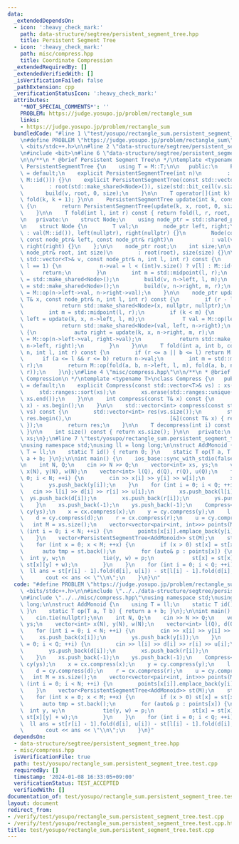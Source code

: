 ```yaml
---
data:
  _extendedDependsOn:
  - icon: ':heavy_check_mark:'
    path: data-structure/segtree/persistent_segment_tree.hpp
    title: Persistent Segment Tree
  - icon: ':heavy_check_mark:'
    path: misc/compress.hpp
    title: Coordinate Compression
  _extendedRequiredBy: []
  _extendedVerifiedWith: []
  _isVerificationFailed: false
  _pathExtension: cpp
  _verificationStatusIcon: ':heavy_check_mark:'
  attributes:
    '*NOT_SPECIAL_COMMENTS*': ''
    PROBLEM: https://judge.yosupo.jp/problem/rectangle_sum
    links:
    - https://judge.yosupo.jp/problem/rectangle_sum
  bundledCode: "#line 1 \"test/yosupo/rectangle_sum.persistent_segment_tree.test.cpp\"\
    \n#define PROBLEM \"https://judge.yosupo.jp/problem/rectangle_sum\"\n\n#include\
    \ <bits/stdc++.h>\n\n#line 2 \"data-structure/segtree/persistent_segment_tree.hpp\"\
    \n#include <bit>\n#line 6 \"data-structure/segtree/persistent_segment_tree.hpp\"\
    \n\n/**\n * @brief Persistent Segment Tree\n */\ntemplate <typename M>\nclass\
    \ PersistentSegmentTree {\n    using T = M::T;\n\n   public:\n    PersistentSegmentTree()\
    \ = default;\n    explicit PersistentSegmentTree(int n)\n        : PersistentSegmentTree(std::vector<T>(n,\
    \ M::id())) {}\n    explicit PersistentSegmentTree(const std::vector<T>& v)\n\
    \        : root(std::make_shared<Node>()), size(std::bit_ceil(v.size())) {\n \
    \       build(v, root, 0, size);\n    }\n\n    T operator[](int k) const { return\
    \ fold(k, k + 1); }\n\n    PersistentSegmentTree update(int k, const T& x) const\
    \ {\n        return PersistentSegmentTree(update(k, x, root, 0, size), size);\n\
    \    }\n\n    T fold(int l, int r) const { return fold(l, r, root, 0, size); }\n\
    \n   private:\n    struct Node;\n    using node_ptr = std::shared_ptr<Node>;\n\
    \n    struct Node {\n        T val;\n        node_ptr left, right;\n        Node()\
    \ : val(M::id()), left(nullptr), right(nullptr) {}\n        Node(const T& val,\
    \ const node_ptr& left, const node_ptr& right)\n            : val(val), left(left),\
    \ right(right) {}\n    };\n\n    node_ptr root;\n    int size;\n\n    PersistentSegmentTree(const\
    \ node_ptr& root, int size)\n        : root(root), size(size) {}\n\n    void build(const\
    \ std::vector<T>& v, const node_ptr& n, int l, int r) const {\n        if (r -\
    \ l == 1) {\n            n->val = l < (int)v.size() ? v[l] : M::id();\n      \
    \      return;\n        }\n        int m = std::midpoint(l, r);\n        n->left\
    \ = std::make_shared<Node>();\n        build(v, n->left, l, m);\n        n->right\
    \ = std::make_shared<Node>();\n        build(v, n->right, m, r);\n        n->val\
    \ = M::op(n->left->val, n->right->val);\n    }\n\n    node_ptr update(int k, const\
    \ T& x, const node_ptr& n, int l, int r) const {\n        if (r - l == 1) {\n\
    \            return std::make_shared<Node>(x, nullptr, nullptr);\n        }\n\
    \        int m = std::midpoint(l, r);\n        if (k < m) {\n            auto\
    \ left = update(k, x, n->left, l, m);\n            T val = M::op(left->val, n->right->val);\n\
    \            return std::make_shared<Node>(val, left, n->right);\n        } else\
    \ {\n            auto right = update(k, x, n->right, m, r);\n            T val\
    \ = M::op(n->left->val, right->val);\n            return std::make_shared<Node>(val,\
    \ n->left, right);\n        }\n    }\n\n    T fold(int a, int b, const node_ptr&\
    \ n, int l, int r) const {\n        if (r <= a || b <= l) return M::id();\n  \
    \      if (a <= l && r <= b) return n->val;\n        int m = std::midpoint(l,\
    \ r);\n        return M::op(fold(a, b, n->left, l, m), fold(a, b, n->right, m,\
    \ r));\n    }\n};\n#line 4 \"misc/compress.hpp\"\n\n/**\n * @brief Coordinate\
    \ Compression\n */\ntemplate <typename T>\nclass Compress {\n   public:\n    Compress()\
    \ = default;\n    explicit Compress(const std::vector<T>& vs) : xs(vs) {\n   \
    \     std::ranges::sort(xs);\n        xs.erase(std::ranges::unique(xs).begin(),\
    \ xs.end());\n    }\n\n    int compress(const T& x) const {\n        return std::ranges::lower_bound(xs,\
    \ x) - xs.begin();\n    }\n\n    std::vector<int> compress(const std::vector<T>&\
    \ vs) const {\n        std::vector<int> res(vs.size());\n        std::ranges::transform(vs,\
    \ res.begin(),\n                               [&](const T& x) { return compress(x);\
    \ });\n        return res;\n    }\n\n    T decompress(int i) const { return xs[i];\
    \ }\n\n    int size() const { return xs.size(); }\n\n   private:\n    std::vector<T>\
    \ xs;\n};\n#line 7 \"test/yosupo/rectangle_sum.persistent_segment_tree.test.cpp\"\
    \nusing namespace std;\nusing ll = long long;\n\nstruct AddMonoid {\n    using\
    \ T = ll;\n    static T id() { return 0; }\n    static T op(T a, T b) { return\
    \ a + b; }\n};\n\nint main() {\n    ios_base::sync_with_stdio(false);\n    cin.tie(nullptr);\n\
    \n    int N, Q;\n    cin >> N >> Q;\n    vector<int> xs, ys;\n    vector<int>\
    \ x(N), y(N), w(N);\n    vector<int> l(Q), d(Q), r(Q), u(Q);\n    for (int i =\
    \ 0; i < N; ++i) {\n        cin >> x[i] >> y[i] >> w[i];\n        xs.push_back(x[i]);\n\
    \        ys.push_back(y[i]);\n    }\n    for (int i = 0; i < Q; ++i) {\n     \
    \   cin >> l[i] >> d[i] >> r[i] >> u[i];\n        xs.push_back(l[i]);\n      \
    \  ys.push_back(d[i]);\n        xs.push_back(r[i]);\n        ys.push_back(u[i]);\n\
    \    }\n    xs.push_back(-1);\n    ys.push_back(-1);\n    Compress<int> cx(xs),\
    \ cy(ys);\n    x = cx.compress(x);\n    y = cy.compress(y);\n    l = cx.compress(l);\n\
    \    d = cy.compress(d);\n    r = cx.compress(r);\n    u = cy.compress(u);\n \
    \   int M = xs.size();\n    vector<vector<pair<int, int>>> points(M);\n    for\
    \ (int i = 0; i < N; ++i) {\n        points[x[i]].emplace_back(y[i], w[i]);\n\
    \    }\n    vector<PersistentSegmentTree<AddMonoid>> st(M);\n    st[0] = PersistentSegmentTree<AddMonoid>(M);\n\
    \    for (int x = 0; x < M; ++x) {\n        if (x > 0) st[x] = st[x - 1];\n  \
    \      auto tmp = st.back();\n        for (auto& p : points[x]) {\n          \
    \  int y, w;\n            tie(y, w) = p;\n            st[x] = st[x].update(y,\
    \ st[x][y] + w);\n        }\n    }\n    for (int i = 0; i < Q; ++i) {\n      \
    \  ll ans = st[r[i] - 1].fold(d[i], u[i]) - st[l[i] - 1].fold(d[i], u[i]);\n \
    \       cout << ans << \"\\n\";\n    }\n}\n"
  code: "#define PROBLEM \"https://judge.yosupo.jp/problem/rectangle_sum\"\n\n#include\
    \ <bits/stdc++.h>\n\n#include \"../../data-structure/segtree/persistent_segment_tree.hpp\"\
    \n#include \"../../misc/compress.hpp\"\nusing namespace std;\nusing ll = long\
    \ long;\n\nstruct AddMonoid {\n    using T = ll;\n    static T id() { return 0;\
    \ }\n    static T op(T a, T b) { return a + b; }\n};\n\nint main() {\n    ios_base::sync_with_stdio(false);\n\
    \    cin.tie(nullptr);\n\n    int N, Q;\n    cin >> N >> Q;\n    vector<int> xs,\
    \ ys;\n    vector<int> x(N), y(N), w(N);\n    vector<int> l(Q), d(Q), r(Q), u(Q);\n\
    \    for (int i = 0; i < N; ++i) {\n        cin >> x[i] >> y[i] >> w[i];\n   \
    \     xs.push_back(x[i]);\n        ys.push_back(y[i]);\n    }\n    for (int i\
    \ = 0; i < Q; ++i) {\n        cin >> l[i] >> d[i] >> r[i] >> u[i];\n        xs.push_back(l[i]);\n\
    \        ys.push_back(d[i]);\n        xs.push_back(r[i]);\n        ys.push_back(u[i]);\n\
    \    }\n    xs.push_back(-1);\n    ys.push_back(-1);\n    Compress<int> cx(xs),\
    \ cy(ys);\n    x = cx.compress(x);\n    y = cy.compress(y);\n    l = cx.compress(l);\n\
    \    d = cy.compress(d);\n    r = cx.compress(r);\n    u = cy.compress(u);\n \
    \   int M = xs.size();\n    vector<vector<pair<int, int>>> points(M);\n    for\
    \ (int i = 0; i < N; ++i) {\n        points[x[i]].emplace_back(y[i], w[i]);\n\
    \    }\n    vector<PersistentSegmentTree<AddMonoid>> st(M);\n    st[0] = PersistentSegmentTree<AddMonoid>(M);\n\
    \    for (int x = 0; x < M; ++x) {\n        if (x > 0) st[x] = st[x - 1];\n  \
    \      auto tmp = st.back();\n        for (auto& p : points[x]) {\n          \
    \  int y, w;\n            tie(y, w) = p;\n            st[x] = st[x].update(y,\
    \ st[x][y] + w);\n        }\n    }\n    for (int i = 0; i < Q; ++i) {\n      \
    \  ll ans = st[r[i] - 1].fold(d[i], u[i]) - st[l[i] - 1].fold(d[i], u[i]);\n \
    \       cout << ans << \"\\n\";\n    }\n}"
  dependsOn:
  - data-structure/segtree/persistent_segment_tree.hpp
  - misc/compress.hpp
  isVerificationFile: true
  path: test/yosupo/rectangle_sum.persistent_segment_tree.test.cpp
  requiredBy: []
  timestamp: '2024-01-08 16:33:05+09:00'
  verificationStatus: TEST_ACCEPTED
  verifiedWith: []
documentation_of: test/yosupo/rectangle_sum.persistent_segment_tree.test.cpp
layout: document
redirect_from:
- /verify/test/yosupo/rectangle_sum.persistent_segment_tree.test.cpp
- /verify/test/yosupo/rectangle_sum.persistent_segment_tree.test.cpp.html
title: test/yosupo/rectangle_sum.persistent_segment_tree.test.cpp
---
```

